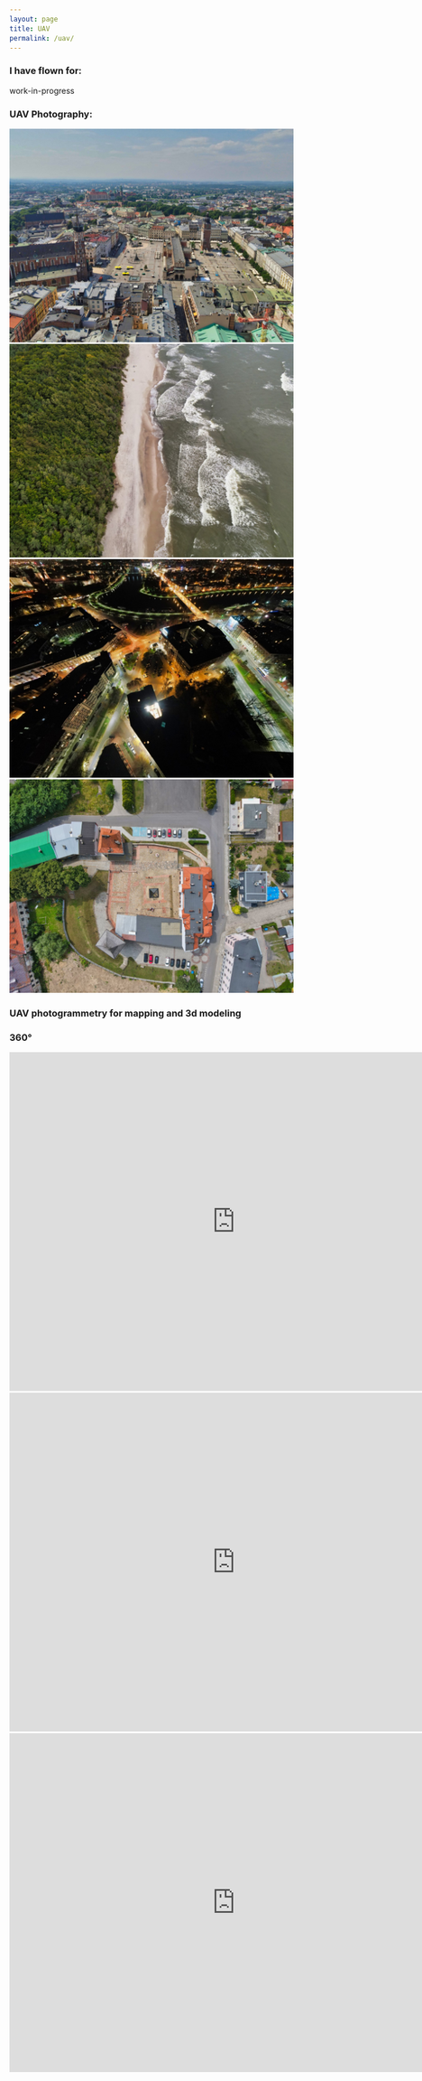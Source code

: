 ```yaml
---
layout: page
title: UAV
permalink: /uav/
---
```

### I have flown for:  
  
work-in-progress  
  
### UAV Photography:  
  
![Photo_1](/images/UAV_4.jpg)  
![Photo_2](/images/UAV_3.JPG)  
![Photo_3](/images/UAV_2.JPG)  
![Photo_4](/images/UAV_1.jpg)  
  
### UAV photogrammetry for mapping and 3d modeling  
  
<work-in-progress>  
  
### 360°  
  
  
<iframe src="https://www.google.com/maps/embed?pb=!4v1655559604321!6m8!1m7!1sCAoSLEFGMVFpcFBpMU1LMjVOUTFoQXlOWDB1cE5EWEN0S0lJQzJ4YnFfd05ydnE0!2m2!1d50.0564117!2d19.928648!3f0!4f0!5f0.7820865974627469" width="800" height="600" style="border:0;" allowfullscreen="" loading="lazy" referrerpolicy="no-referrer-when-downgrade"></iframe>  
  
<iframe src="https://www.google.com/maps/embed?pb=!4v1655559531326!6m8!1m7!1sCAoSLEFGMVFpcFBUM2xuWkRQcjh4QlpRazZNdWhBUG5RSVhZVi04ZDRGRDdwNFpq!2m2!1d49.782855999999995!2d20.051136!3f0!4f0!5f0.7820865974627469" width="800" height="600" style="border:0;" allowfullscreen="" loading="lazy" referrerpolicy="no-referrer-when-downgrade"></iframe>
  
<iframe src="https://www.google.com/maps/embed?pb=!4v1655559571706!6m8!1m7!1sCAoSLEFGMVFpcE80VFdEODE3NkJ2LXlJbjhlOU1aTzFxSzZ5QXQtT3JORFdHT1Jx!2m2!1d50.0618439!2d19.9186859!3f0!4f0!5f0.7820865974627469" width="800" height="600" style="border:0;" allowfullscreen="" loading="lazy" referrerpolicy="no-referrer-when-downgrade"></iframe>